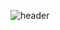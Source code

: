 ![header](https://capsule-render.vercel.app/api?type=soft&color=auto&height=200&section=header&text=흐앙쥬금털썩's%20Github&fontSize=50)

